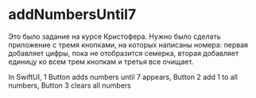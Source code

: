 # addNumbersUntil7

Это было задание на курсе Кристофера. Нужно было сделать приложение с тремя кнопками, на которых написаны номера: первая добавляет цифры, пока не 
отобразится семерка, вторая добавляет единицу ко всем трем кнопкам и третья все очищает.

In SwiftUI, 1 Button adds numbers until 7 appears, Button 2 add 1 to all numbers, Button 3 clears all numbers
